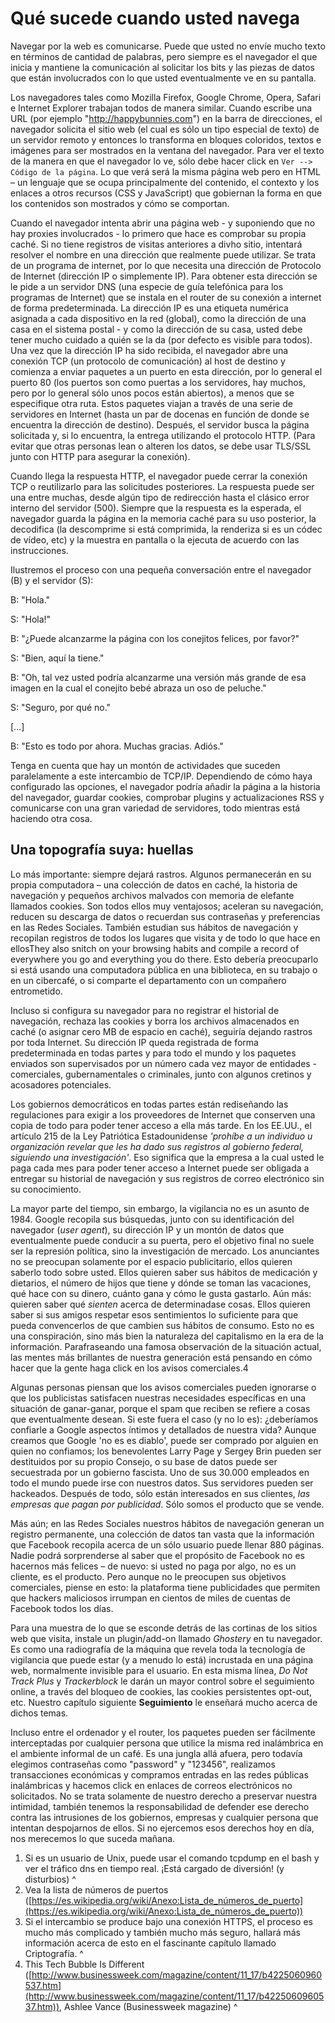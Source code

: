 Qué sucede cuando usted navega
==============================

Navegar por la web es comunicarse. Puede que usted no envíe mucho texto en términos de cantidad de palabras, pero siempre es el navegador el que inicia y mantiene la comunicación al solicitar los bits y las piezas de datos que están involucrados con lo que usted eventualmente ve en su pantalla.

Los navegadores tales como Mozilla Firefox, Google Chrome, Opera, Safari e Internet Explorer trabajan todos de manera similar. Cuando escribe una URL (por ejemplo "http://happybunnies.com") en la barra de direcciones, el navegador solicita el sitio web (el cual es sólo un tipo especial de texto) de un servidor remoto y entonces lo transforma en bloques coloridos, textos e imágenes para ser mostrados en la ventana del navegador. Para ver el texto de la manera en que el navegador lo ve, sólo debe hacer click en `Ver --> Código de la página`. Lo que verá será la misma página web pero en HTML – un lenguaje que se ocupa principalmente del contenido, el contexto y los enlaces a otros recursos (CSS y JavaScript) que gobiernan la forma en que los contenidos son mostrados y cómo se comportan.

Cuando el navegador intenta abrir una página web - y suponiendo que no hay proxies involucrados - lo primero que hace es comprobar su propia caché. Si no tiene registros de visitas anteriores a divho sitio, intentará resolver el nombre en una dirección que realmente puede utilizar. Se trata de un programa de internet, por lo que necesita una dirección de Protocolo de Internet (dirección IP o simplemente IP). Para obtener esta dirección se le pide a un servidor DNS (una especie de guía telefónica para los programas de Internet) que se instala en el router de su conexión a internet de forma predeterminada. La dirección IP es una etiqueta numérica asignada a cada dispositivo en la red (global), como la dirección de una casa en el sistema postal - y como la dirección de su casa, usted debe tener mucho cuidado a quién se la da (por defecto es visible para todos). Una vez que la dirección IP ha sido recibida, el navegador abre una conexión TCP (un protocolo de comunicación) al host de destino y comienza a enviar paquetes a un puerto en esta dirección, por lo general el puerto 80 (los puertos son como puertas a los servidores, hay muchos, pero por lo general sólo unos pocos están abiertos), a menos que se especifique otra ruta. Estos paquetes viajan a través de una serie de servidores en Internet (hasta un par de docenas en función de donde se encuentra la dirección de destino). Después, el servidor busca la página solicitada y, si lo encuentra, la entrega utilizando el protocolo HTTP. (Para evitar que otras personas lean o alteren los datos, se debe usar TLS/SSL junto con HTTP para asegurar la conexión).

Cuando llega la respuesta HTTP, el navegador puede cerrar la conexión TCP o reutilizarlo para las solicitudes posteriores. La respuesta puede ser una entre muchas, desde algún tipo de redirección hasta el clásico error interno del servidor (500). Siempre que la respuesta es la esperada, el navegador guarda la página en la memoria caché para su uso posterior, la decodifica (la descomprime si está comprimida, la renderiza si es un códec de vídeo, etc) y la muestra en pantalla o la ejecuta de acuerdo con las instrucciones.

Ilustremos el proceso con una pequeña conversación entre el navegador (B) y el servidor (S):

B: "Hola."

S: "Hola!"

B: "¿Puede alcanzarme la página con los conejitos felices, por favor?"

S: "Bien, aquí la tiene."

B: "Oh, tal vez usted podría alcanzarme una versión más grande de esa imagen en la cual el conejito bebé abraza un oso de peluche."

S: "Seguro, por qué no."

[...]

B: "Esto es todo por ahora. Muchas gracias. Adiós."

Tenga en cuenta que hay un montón de actividades que suceden paralelamente a este intercambio de TCP/IP. Dependiendo de cómo haya configurado las opciones, el navegador podría añadir la página a la historia del navegador, guardar cookies, comprobar plugins y actualizaciones RSS y comunicarse con una gran variedad de servidores, todo mientras está haciendo otra cosa.


Una topografía suya: huellas
----------------------------

Lo más importante: siempre dejará rastros. Algunos permanecerán en su propia computadora – una colección de datos en caché, la historia de navegación y pequeños archivos malvados con memoria de elefante llamados cookies. Son todos ellos muy ventajosos; aceleran su navegación, reducen su descarga de datos o recuerdan sus contraseñas y preferencias en las Redes Sociales. También estudian sus hábitos de navegación y recopilan registros de todos los lugares que visita y de todo lo que hace en ellosThey also snitch on your browsing habits and compile a record of everywhere you go and everything you do there. Esto debería preocuparlo si está usando una computadora pública en una biblioteca, en su trabajo o en un cibercafé, o si comparte el departamento con un compañero entrometido.

Incluso si configura su navegador para no registrar el historial de navegación, rechaza las cookies y borra los archivos almacenados en caché (o asignar cero MB de espacio en caché), seguiría dejando rastros por toda Internet. Su dirección IP queda registrada de forma predeterminada en todas partes y para todo el mundo y los paquetes enviados son supervisados ​​por un número cada vez mayor de entidades - comerciales, gubernamentales o criminales, junto con algunos cretinos y acosadores potenciales.

Los gobiernos democráticos en todas partes están rediseñando las regulaciones para exigir a los proveedores de Internet que conserven una copia de todo para poder tener acceso a ella más tarde. En los EE.UU., el artículo 215 de la Ley Patriótica Estadounidense  *'prohíbe a un individuo u organización revelar que les ha dado sus registros al gobierno federal, siguiendo una investigación'*. Eso significa que la empresa a la cual usted le paga cada mes para poder tener acceso a Internet puede ser obligada a entregar su historial de navegación y sus registros de correo electrónico sin su conocimiento.

La mayor parte del tiempo, sin embargo, la vigilancia no es un asunto de 1984. Google recopila sus búsquedas, junto con su identificación del navegador (*user agent*), su dirección IP y un montón de datos que eventualmente puede conducir a su puerta, pero el objetivo final no suele ser la represión política, sino la investigación de mercado. Los anunciantes no se preocupan solamente por el espacio publicitario, ellos quieren saberlo todo sobre usted. Ellos quieren saber sus hábitos de medicación y dietarios, el número de hijos que tiene y dónde se toman las vacaciones, qué hace con su dinero, cuánto gana y cómo le gusta gastarlo. Aún más: quieren saber qué *sienten* acerca de determinadase cosas. Ellos quieren saber si sus amigos respetar esos sentimientos lo suficiente para que pueda convencerlos de que cambien sus hábitos de consumo. Esto no es una conspiración, sino más bien la naturaleza del capitalismo en la era de la información. Parafraseando una famosa observación de la situación actual, las mentes más brillantes de nuestra generación está pensando en cómo hacer que la gente haga click en los avisos comerciales.4

Algunas personas piensan que los avisos comerciales pueden ignorarse o que los publicistas satisfacen nuestras necesidades específicas en una situación de ganar-ganar, porque el spam que reciben se refiere a cosas que eventualmente desean. Si este fuera el caso (y no lo es): ¿deberíamos confiarle a Google aspectos íntimos y detallados de nuestra vida? Aunque creamos que Google 'no es es diablo', puede ser comprado por alguien en quien no confiamos; los benevolentes Larry Page y Sergey Brin pueden ser destituidos por su propio Consejo, o su base de datos puede ser secuestrada por un gobierno fascista. Uno de sus 30.000 empleados en todo el mundo puede irse con nuestros datos. Sus servidores pueden ser hackeados. Después de todo, sólo están interesados en sus clientes, *las empresas que pagan por publicidad*. Sólo somos el producto que se vende.

Más aún; en las Redes Sociales nuestros hábitos de navegación generan un registro permanente, una colección de datos tan vasta que la información que Facebook recopila acerca de un sólo usuario puede llenar 880 páginas. Nadie podrá sorprenderse al saber que el propósito de Facebook no es hacernos más felices – de nuevo: si usted no paga por algo, no es un cliente, es el producto. Pero aunque no le preocupen sus objetivos comerciales, piense en esto: la plataforma tiene publicidades que permiten que hackers maliciosos irrumpan en cientos de miles de cuentas de Facebook todos los días.

Para una muestra de lo que se esconde detrás de las cortinas de los sitios web que visita, instale un plugin/add-on llamado *Ghostery* en tu navegador. Es como una radiografía de la máquina que revela toda la tecnología de vigilancia que puede estar (y a menudo lo está) incrustada en una página web, normalmente invisible para el usuario. En esta misma línea, *Do Not Track Plus* y *Trackerblock* le darán un mayor control sobre el seguimiento online, a través del bloqueo de cookies, las cookies persistentes opt-out, etc. Nuestro capítulo siguiente **Seguimiento** le enseñará mucho acerca de dichos temas.

Incluso entre el ordenador y el router, los paquetes pueden ser fácilmente interceptadas por cualquier persona que utilice la misma red inalámbrica en el ambiente informal de un café. Es una jungla allá afuera, pero todavía elegimos contraseñas como "password" y "123456", realizamos transacciones económicas y compramos entradas en las redes públicas inalámbricas y hacemos click en enlaces de correos electrónicos no solicitados. No se trata solamente de nuestro derecho a preservar nuestra intimidad, también tenemos la responsabilidad de defender ese derecho contra las intrusiones de los gobiernos, empresas y cualquier persona que intentan despojarnos de ellos. Si no ejercemos esos derechos hoy en día, nos merecemos lo que suceda mañana.
 

 1. Si es un usuario de Unix, puede usar el comando tcpdump en el bash y ver el tráfico dns en tiempo real. ¡Está cargado de diversión! (y disturbios) ^
 2. Vea la lista de números de puertos ([https://es.wikipedia.org/wiki/Anexo:Lista_de_números_de_puerto](https://es.wikipedia.org/wiki/Anexo:Lista_de_números_de_puerto))
 3. Si el intercambio se produce bajo una conexión HTTPS, el proceso es mucho más complicado y también mucho más seguro, hallará más información acerca de esto en el fascinante capítulo llamado Criptografía. ^
 4. This Tech Bubble Is Different ([http://www.businessweek.com/magazine/content/11_17/b4225060960537.htm](http://www.businessweek.com/magazine/content/11_17/b4225060960537.htm)), Ashlee Vance (Businessweek magazine) ^
 
